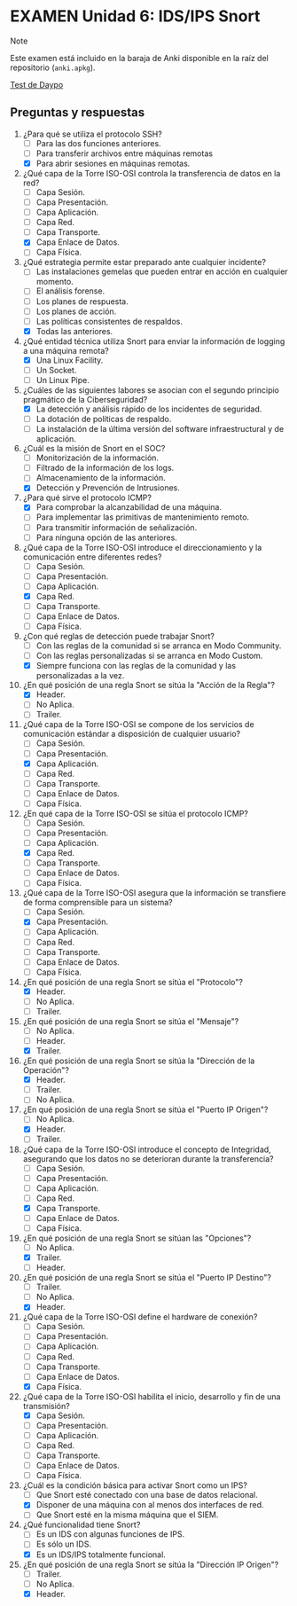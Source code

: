 # EXAMEN Unidad 6: IDS/IPS Snort

>[!NOTE]
>Este examen está incluido en la baraja de Anki disponible en la raíz del repositorio (`anki.apkg`).

[Test de Daypo](https://www.daypo.com/ic-06.html)

## Preguntas y respuestas

1. ¿Para qué se utiliza el protocolo SSH?
	- [ ] Para las dos funciones anteriores.
	- [ ] Para transferir archivos entre máquinas remotas
	- [x] Para abrir sesiones en máquinas remotas.

2. ¿Qué capa de la Torre ISO-OSI controla la transferencia de datos en la red?
	- [ ] Capa Sesión.
	- [ ] Capa Presentación.
	- [ ] Capa Aplicación.
	- [ ] Capa Red.
	- [ ] Capa Transporte.
	- [x] Capa Enlace de Datos.
	- [ ] Capa Física.

3. ¿Qué estrategia permite estar preparado ante cualquier incidente?
	- [ ] Las instalaciones gemelas que pueden entrar en acción en cualquier momento.
	- [ ] El análisis forense.
	- [ ] Los planes de respuesta.
	- [ ] Los planes de acción.
	- [ ] Las políticas consistentes de respaldos.
	- [x] Todas las anteriores.

4. ¿Qué entidad técnica utiliza Snort para enviar la información de logging a una máquina remota?
	- [x] Una Linux Facility.
	- [ ] Un Socket.
	- [ ] Un Linux Pipe.

5. ¿Cuáles de las siguientes labores se asocian con el segundo principio pragmático de la Ciberseguridad?
	- [x] La detección y análisis rápido de los incidentes de seguridad.
	- [ ] La dotación de políticas de respaldo.
	- [ ] La instalación de la última versión del software infraestructural y de aplicación.

6. ¿Cuál es la misión de Snort en el SOC?
	- [ ] Monitorización de la información.
	- [ ] Filtrado de la información de los logs.
	- [ ] Almacenamiento de la información.
	- [x] Detección y Prevención de Intrusiones.

7. ¿Para qué sirve el protocolo ICMP?
	- [x] Para comprobar la alcanzabilidad de una máquina.
	- [ ] Para implementar las primitivas de mantenimiento remoto.
	- [ ] Para transmitir información de señalización.
	- [ ] Para ninguna opción de las anteriores.

8. ¿Qué capa de la Torre ISO-OSI introduce el direccionamiento y la comunicación entre diferentes redes?
	- [ ] Capa Sesión.
	- [ ] Capa Presentación.
	- [ ] Capa Aplicación.
	- [x] Capa Red.
	- [ ] Capa Transporte.
	- [ ] Capa Enlace de Datos.
	- [ ] Capa Física.

9. ¿Con qué reglas de detección puede trabajar Snort?
	- [ ] Con las reglas de la comunidad si se arranca en Modo Community.
	- [ ] Con las reglas personalizadas si se arranca en Modo Custom.
	- [x] Siempre funciona con las reglas de la comunidad y las personalizadas a la vez.

10. ¿En qué posición de una regla Snort se sitúa la "Acción de la Regla"?
	- [x] Header.
	- [ ] No Aplica.
	- [ ] Trailer.

11. ¿Qué capa de la Torre ISO-OSI se compone de los servicios de comunicación estándar a disposición de cualquier usuario?
	- [ ] Capa Sesión.
	- [ ] Capa Presentación.
	- [x] Capa Aplicación.
	- [ ] Capa Red.
	- [ ] Capa Transporte.
	- [ ] Capa Enlace de Datos.
	- [ ] Capa Física.

12. ¿En qué capa de la Torre ISO-OSI se sitúa el protocolo ICMP?
	- [ ] Capa Sesión.
	- [ ] Capa Presentación.
	- [ ] Capa Aplicación.
	- [x] Capa Red.
	- [ ] Capa Transporte.
	- [ ] Capa Enlace de Datos.
	- [ ] Capa Física.

14. ¿Qué capa de la Torre ISO-OSI asegura que la información se transfiere de forma comprensible para un sistema?
	- [ ] Capa Sesión.
	- [x] Capa Presentación.
	- [ ] Capa Aplicación.
	- [ ] Capa Red.
	- [ ] Capa Transporte.
	- [ ] Capa Enlace de Datos.
	- [ ] Capa Física.

15. ¿En qué posición de una regla Snort se sitúa el "Protocolo"?
	- [x] Header.
	- [ ] No Aplica.
	- [ ] Trailer.

16. ¿En qué posición de una regla Snort se sitúa el "Mensaje"?
	- [ ] No Aplica.
	- [ ] Header.
	- [x] Trailer.

17. ¿En qué posición de una regla Snort se sitúa la "Dirección de la Operación"?
	- [x] Header.
	- [ ] Trailer.
	- [ ] No Aplica.

18. ¿En qué posición de una regla Snort se sitúa el "Puerto IP Origen"?
	- [ ] No Aplica.
	- [x] Header.
	- [ ] Trailer.

20. ¿Qué capa de la Torre ISO-OSI introduce el concepto de Integridad, asegurando que los datos no se deterioran durante la transferencia?
	- [ ] Capa Sesión.
	- [ ] Capa Presentación.
	- [ ] Capa Aplicación.
	- [ ] Capa Red.
	- [x] Capa Transporte.
	- [ ] Capa Enlace de Datos.
	- [ ] Capa Física.

21. ¿En qué posición de una regla Snort se sitúan las "Opciones"?
	- [ ] No Aplica.
	- [x] Trailer.
	- [ ] Header.

22. ¿En qué posición de una regla Snort se sitúa el "Puerto IP Destino"?
	- [ ] Trailer.
	- [ ] No Aplica.
	- [x] Header.

23. ¿Qué capa de la Torre ISO-OSI define el hardware de conexión?
	- [ ] Capa Sesión.
	- [ ] Capa Presentación.
	- [ ] Capa Aplicación.
	- [ ] Capa Red.
	- [ ] Capa Transporte.
	- [ ] Capa Enlace de Datos.
	- [x] Capa Física.

24. ¿Qué capa de la Torre ISO-OSI habilita el inicio, desarrollo y fin de una transmisión?
	- [x] Capa Sesión.
	- [ ] Capa Presentación.
	- [ ] Capa Aplicación.
	- [ ] Capa Red.
	- [ ] Capa Transporte.
	- [ ] Capa Enlace de Datos.
	- [ ] Capa Física.

25. ¿Cuál es la condición básica para activar Snort como un IPS?
	- [ ] Que Snort esté conectado con una base de datos relacional.
	- [x] Disponer de una máquina con al menos dos interfaces de red.
	- [ ] Que Snort esté en la misma máquina que el SIEM.

26. ¿Qué funcionalidad tiene Snort?
	- [ ] Es un IDS con algunas funciones de IPS.
	- [ ] Es sólo un IDS.
	- [x] Es un IDS/IPS totalmente funcional.

27. ¿En qué posición de una regla Snort se sitúa la "Dirección IP Origen"?
	- [ ] Trailer.
	- [ ] No Aplica.
	- [x] Header.
